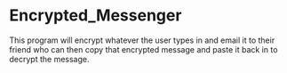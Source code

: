 # Encrypted_Messenger
This program will encrypt whatever the user types in and email it to their friend who can then copy that 
encrypted message and paste it back in to decrypt the message. 
